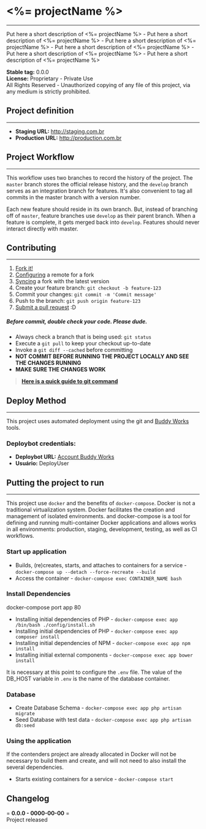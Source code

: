 # **<%= projectName %>**    
------ 
Put here a short description of <%= projectName %> - Put here a short description of <%= projectName %> - Put here a short description of <%= projectName %> - Put here a short description of <%= projectName %> - Put here a short description of <%= projectName %> - Put here a short description of <%= projectName %>  

**Stable tag:** 0.0.0  
**License:** Proprietary - Private Use  
All Rights Reserved - Unauthorized copying of any file of this project, via any medium is strictly prohibited.  

## **Project definition**
------ 
- **Staging URL:** <http://staging.com.br>
- **Production URL:** <http://production.com.br>

## **Project Workflow** 
------ 
This workflow uses two branches to record the history of the project. The `master` branch stores the official release history, and the `develop` branch serves as an integration branch for features. It's also convenient to tag all commits in the master branch with a version number.

Each new feature should reside in its own branch. But, instead of branching off of `master`, feature branches use `develop` as their parent branch. When a feature is complete, it gets merged back into `develop`. Features should never interact directly with master.

## **Contributing**
------
1. [Fork it!](https://help.github.com/articles/fork-a-repo/)
2. [Configuring](https://help.github.com/articles/configuring-a-remote-for-a-fork/) a remote for a fork
3. [Syncing](https://help.github.com/articles/syncing-a-fork/) a fork with the latest version
4. Create your feature branch: `git checkout -b feature-123`
5. Commit your changes: `git commit -m 'Commit message'`
6. Push to the branch: `git push origin feature-123`
7. [Submit a pull request](https://help.github.com/articles/using-pull-requests/) :D

##### **Before commit, double check your code. Please dude.**
- Always check a branch that is being used: `git status`
- Execute a `git pull` to keep your checkout up-to-date
- Invoke a `git diff --cached` before committing
- **NOT COMMIT BEFORE RUNNING THE PROJECT LOCALLY AND SEE THE CHANGES RUNNING**
- **MAKE SURE THE CHANGES WORK**

> **[Here is a quick guide to git command](https://gist.github.com/leocomelli/2545add34e4fec21ec16)**

## **Deploy Method**  
------ 
This project uses automated deployment using the git and [Buddy Works](https://app.buddy.works) tools.

### Deploybot credentials:
- **Deploybot URL:** [Account Buddy Works](DeployCustomURL)  
- **Usuário:** DeployUser  


## **Putting the project to run**  
------
This project use `docker` and the benefits of `docker-compose`. Docker is not a traditional virtualization system. Docker facilitates the creation and management of isolated environments. and docker-compose is a tool for defining and running multi-container Docker applications and allows works in all environments: production, staging, development, testing, as well as CI workflows.

### **Start up application** 
- Builds, (re)creates, starts, and attaches to containers for a service - `docker-compose up --detach --force-recreate --build`
- Access the container - `docker-compose exec CONTAINER_NAME bash`

### **Install Dependencies**  
docker-compose port app 80
- Installing initial dependencies of PHP - `docker-compose exec app /bin/bash ./config/install.sh`
- Installing initial dependencies of PHP - `docker-compose exec app composer install`
- Installing initial dependencies of NPM - `docker-compose exec app npm install`
- Installing initial external components - `docker-compose exec app bower install`

It is necessary at this point to configure the `.env` file.
The value of the DB_HOST variable in `.env` is the name of the database container.  

### **Database**  
- Create Database Schema - `docker-compose exec app php artisan migrate` 
- Seed Database with test data - `docker-compose exec app php artisan db:seed`  

### **Using the application**  
If the contenders project are already allocated in Docker will not be necessary to build them and create, and will not need to also install the several dependencies.  

- Starts existing containers for a service - `docker-compose start`  

## **Changelog**  
= **0.0.0 - 0000-00-00** =  
Project released